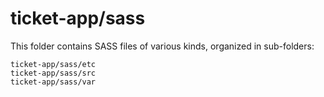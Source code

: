 # ticket-app/sass

This folder contains SASS files of various kinds, organized in sub-folders:

    ticket-app/sass/etc
    ticket-app/sass/src
    ticket-app/sass/var
